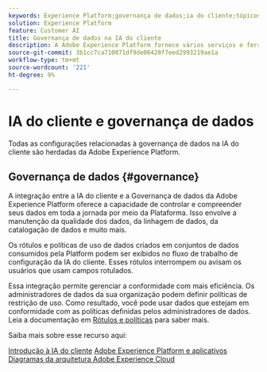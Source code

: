```yaml
---
keywords: Experience Platform;governança de dados;ia do cliente;tópicos populares;data governance;customer ai;popular topics
solution: Experience Platform
feature: Customer AI
title: Governança de dados na IA do cliente
description: A Adobe Experience Platform fornece vários serviços e ferramentas que permitem controlar com confiança os dados de experiência coletados para estar em conformidade com as práticas comerciais, as obrigações legais e o processo de desenvolvimento.
source-git-commit: 3b1cc7ca710071df9de06428f7eed2993219ae1a
workflow-type: tm+mt
source-wordcount: '221'
ht-degree: 9%

---
```


# IA do cliente e governança de dados

Todas as configurações relacionadas à governança de dados na IA do cliente são herdadas da Adobe Experience Platform.

## Governança de dados {#governance}

A integração entre a IA do cliente e a Governança de dados da Adobe Experience Platform oferece a capacidade de controlar e compreender seus dados em toda a jornada por meio da Plataforma. Isso envolve a manutenção da qualidade dos dados, da linhagem de dados, da catalogação de dados e muito mais.

Os rótulos e políticas de uso de dados criados em conjuntos de dados consumidos pela Platform podem ser exibidos no fluxo de trabalho de configuração da IA do cliente. Esses rótulos interrompem ou avisam os usuários que usam campos rotulados.

Essa integração permite gerenciar a conformidade com mais eficiência. Os administradores de dados da sua organização podem definir políticas de restrição de uso. Como resultado, você pode usar dados que estejam em conformidade com as políticas definidas pelos administradores de dados. Leia a documentação em [Rótulos e políticas](https://experienceleague.adobe.com/docs/analytics-platform/using/cja-dataviews/data-governance.html?lang=pt-BR) para saber mais.

Saiba mais sobre esse recurso aqui:

[Introdução à IA do cliente](../../customer-ai/getting-started.md)
[Adobe Experience Platform e aplicativos](https://experienceleague.adobe.com/docs/blueprints-learn/architecture/architecture-overview/platform-applications.html)
[Diagramas da arquitetura Adobe Experience Cloud](https://experienceleague.adobe.com/docs/blueprints-learn/architecture/architecture-overview/experience-cloud.html)
